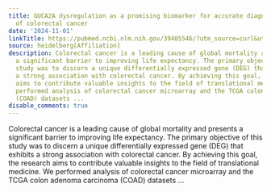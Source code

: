 ```yaml
---
title: GUCA2A dysregulation as a promising biomarker for accurate diagnosis and prognosis
  of colorectal cancer
date: '2024-11-01'
linkTitle: https://pubmed.ncbi.nlm.nih.gov/39485546/?utm_source=curl&utm_medium=rss&utm_campaign=pubmed-2&utm_content=1FakS-2QOkCT8HsMOQP1bCRQ4YzyumYOmxmF0moLsQ3dFB1E9V&fc=20220326224207&ff=20241102200737&v=2.18.0.post9+e462414
source: heidelberg[Affiliation]
description: Colorectal cancer is a leading cause of global mortality and presents
  a significant barrier to improving life expectancy. The primary objective of this
  study was to discern a unique differentially expressed gene (DEG) that exhibits
  a strong association with colorectal cancer. By achieving this goal, the research
  aims to contribute valuable insights to the field of translational medicine. We
  performed analysis of colorectal cancer microarray and the TCGA colon adenoma carcinoma
  (COAD) datasets ...
disable_comments: true
---
```

Colorectal cancer is a leading cause of global mortality and presents a significant barrier to improving life expectancy. The primary objective of this study was to discern a unique differentially expressed gene (DEG) that exhibits a strong association with colorectal cancer. By achieving this goal, the research aims to contribute valuable insights to the field of translational medicine. We performed analysis of colorectal cancer microarray and the TCGA colon adenoma carcinoma (COAD) datasets ...